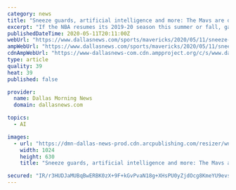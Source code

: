 ```yaml
---
category: news
title: "Sneeze guards, artificial intelligence and more: The Mavs are discussing new measures if fans return to AAC"
excerpt: "If the NBA resumes its 2019-20 season this summer or fall, games will likely occur without fans. But the Mavericks are still focused on the potential"
publishedDateTime: 2020-05-11T20:11:00Z
webUrl: "https://www.dallasnews.com/sports/mavericks/2020/05/11/sneeze-guards-artificial-intelligence-and-more-the-mavs-are-discussing-new-measures-if-fans-return-to-aac/"
ampWebUrl: "https://www.dallasnews.com/sports/mavericks/2020/05/11/sneeze-guards-artificial-intelligence-and-more-the-mavs-are-discussing-new-measures-if-fans-return-to-aac/?outputType=amp"
cdnAmpWebUrl: "https://www-dallasnews-com.cdn.ampproject.org/c/s/www.dallasnews.com/sports/mavericks/2020/05/11/sneeze-guards-artificial-intelligence-and-more-the-mavs-are-discussing-new-measures-if-fans-return-to-aac/?outputType=amp"
type: article
quality: 39
heat: 39
published: false

provider:
  name: Dallas Morning News
  domain: dallasnews.com

topics:
  - AI

images:
  - url: "https://dmn-dallas-news-prod.cdn.arcpublishing.com/resizer/wntq_4djjq0IEDZEz7gGm2cNV6s=/1200x630/smart/filters:no_upscale()/cloudfront-us-east-1.images.arcpublishing.com/dmn/26EXTWTLKGJFMTPIA74J7Z3YYY.jpg"
    width: 1024
    height: 630
    title: "Sneeze guards, artificial intelligence and more: The Mavs are discussing new measures if fans return to AAC"

secured: "IR/r3HUDJaMUBqBwERBK0zX+9F+kGvPvaN18g+XHsPU0yZjdOcg8KmeYU9evsFrjZyOgXLmyVapX58mkTnqDgKuFDI4NqZ9836QJY/dcesMJiUqP70ye3pucRrYXGZoMhQZue9Dljek4dciLWEM5Ab28ILL2h+YKucuVX7pihUpRrsMLN6PDMoMUl/kSegTFxBUwIWmYQpA5uC5HXgPV8NVIIKuYJbzG99LndVAbSJNf4097QAwH2Pq4B42ryKDPzuIqacgXZXeu8D1Ryg8bxHsHBJUrlw724RdGg7oLYO+teFluxR1LwTHYbdXXTmKsd5Tye8n2iZnJ70ZRGAxvFtJ2Xltyy5179r3JnASU0IrDMTkSDcOou23vQqskHt36dEH5zqrUebsTBOUVlbfLxtyU6z/ojwBbGLWyeVhAqrIJ//OuPIGjCbzqd5/rBNzDCxD0jr3B87+wd4dSRZt1XzcdcNLYKGLipreu04BzmjA=;P8bmQhhZI3mEtcaJIHxDaA=="
---
```



